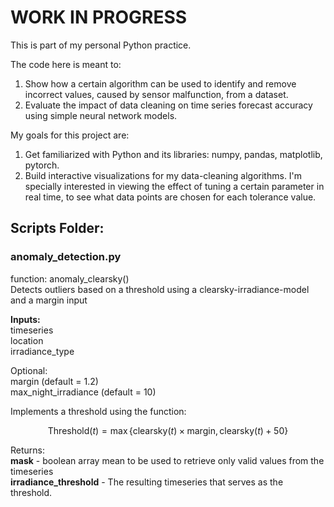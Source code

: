 # WORK IN PROGRESS

This is part of my personal Python practice.

The code here is meant to:
1) Show how a certain algorithm can be used to identify and remove incorrect values, caused by sensor malfunction, from a dataset.
2) Evaluate the impact of data cleaning on time series forecast accuracy using simple neural network models.

My goals for this project are:
1) Get familiarized with Python and its libraries: numpy, pandas, matplotlib, pytorch.
2) Build interactive visualizations for my data-cleaning algorithms. I'm specially interested in viewing the effect of tuning a certain parameter in real time, to see what data points are chosen for each tolerance value.

## Scripts Folder:
### anomaly_detection.py
function: anomaly_clearsky()\
Detects outliers based on a threshold using a clearsky-irradiance-model and a margin input

**Inputs:**\
timeseries\
location\
irradiance_type

Optional:\
margin (default = 1.2)\
max_night_irradiance (default = 10)
  
Implements a threshold using the function:
```math
\text{Threshold}(t) = \max \{ \text{clearsky}(t) \times \text{margin}, \text{clearsky}(t) + 50 \}
```

Returns:\
**mask** - boolean array mean to be used to retrieve only valid values from the timeseries\
**irradiance_threshold** - The resulting timeseries that serves as the threshold.
